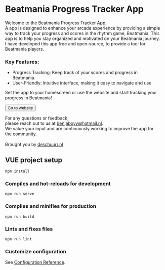 # Beatmania Progress Tracker App

Welcome to the Beatmania Progress Tracker App,<br>
A app is designed to enhance your arcade experience by providing a simple way to track your progress and scores in the rhythm game, Beatmania.
This app is to help you stay organized and motivated on your Beatmania journey.
I have developed this app free and open-source, to provide a tool for Beatmania players.

### Key Features:
<ul>
<li>Progress Tracking: Keep track of your scores and progress in Beatmania.</li>
<li>User-Friendly: Intuitive interface, making it easy to navigate and use.</li>
</ul>
<p>Set the app to your homescreen or use the website and start tracking your progress in Beatmania!</p>

<button type="button" href="https://beatmania-pro.web.app/"><i class="fa fa-mobile-alt me-2"></i> Go to website</button>

<p>For any questions or feedback, <br>please reach out to us at <a href="mailto:benjaboyy@hotmail.nl">benjaboyy@hotmail.nl</a>.
<br>We value your input and are continuously working to improve the app for the community. <br><br>
Brought you by <a href="https://deschuurr.nl/?lang=en">deschuurr.nl</a>

## VUE project setup
```
npm install
```

### Compiles and hot-reloads for development
```
npm run serve
```

### Compiles and minifies for production
```
npm run build
```

### Lints and fixes files
```
npm run lint
```

### Customize configuration
See [Configuration Reference](https://cli.vuejs.org/config/).
